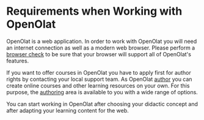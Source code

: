 #  Requirements when Working with OpenOlat

OpenOlat is a web application. In order to work with OpenOlat you will need an
internet connection as well as a modern web browser.  Please perform a
[browser check](../login_registration/Login_Page.md#LoginPage-login_browsercheck) to be sure that
your browser will support all of OpenOlat's features.

If you want to offer courses in OpenOlat you have to apply first for author
rights by contacting your local support team. As OpenOlat [author](../basic_concepts/coach.md) you can create online courses and other learning
resources on your own. For this purpose, the [authoring](../area_modules/Authoring.md) area
is available to you with a wide range of options.

You can start working in OpenOlat after choosing your didactic concept and
after adapting your learning content for the web.

